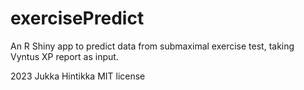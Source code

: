 # exercisePredict
An R Shiny app to predict data from submaximal exercise test, taking Vyntus XP report as input.

2023 Jukka Hintikka
MIT license
